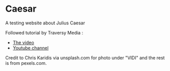# Caesar
A testing website about Julius Caesar

Followed tutorial by Traversy Media :
 -  <a href="https://youtu.be/JttTcnidSdQ">The video</a>
 -  <a href="https://www.youtube.com/c/TraversyMedia/about">Youtube channel</a>

Credit to Chris Karidis via unsplash.com for photo under "VIDI" and the rest is from pexels.com.

